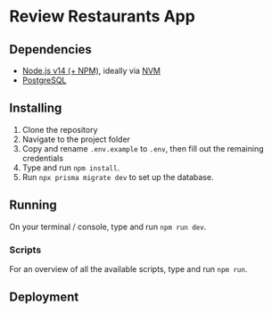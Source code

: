 # Review Restaurants App

## Dependencies

- [Node.js v14 (+ NPM)](https://nodejs.org), ideally via [NVM](https://github.com/nvm-sh/nvm)
- [PostgreSQL](https://www.postgresql.org)

## Installing

1. Clone the repository
2. Navigate to the project folder
3. Copy and rename `.env.example` to `.env`, then fill out the remaining credentials
4. Type and run `npm install`.
5. Run `npx prisma migrate dev` to set up the database.

## Running

On your terminal / console, type and run `npm run dev`.

### Scripts

For an overview of all the available scripts, type and run `npm run`.

## Deployment

<!-- TODO -->
